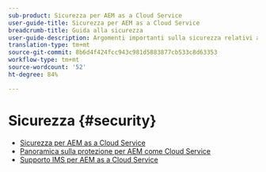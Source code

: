 ```yaml
---
sub-product: Sicurezza per AEM as a Cloud Service
user-guide-title: Sicurezza per AEM as a Cloud Service
breadcrumb-title: Guida alla sicurezza
user-guide-description: Argomenti importanti sulla sicurezza relativi a Experience Manager as a Cloud Service.
translation-type: tm+mt
source-git-commit: 8b6d4f424fcc943c981d5883877cb533c8d63353
workflow-type: tm+mt
source-wordcount: '52'
ht-degree: 84%

---
```



# Sicurezza {#security}

+ [Sicurezza per AEM as a Cloud Service](/help/security/home.md)
+ [Panoramica sulla protezione per AEM come Cloud Service](/help/security/cloud-service-security-overview.md)
+ [Supporto IMS per AEM as a Cloud Service](ims-support.md)
